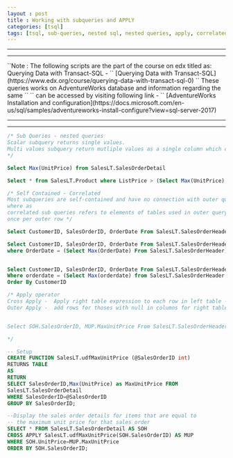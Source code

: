 ```yaml
---
layout : post
title : Working with subqueries and APPLY
categories: [tsql]
tags: [tsql, sub-queries, nested sql, nested queries, apply, correlated queries, correlated, sql, data, sql server, database, AdventureWorks]
---
```

<hr />
<hr />
``Note : The following scripts are the part of the course on edx titled as: Querying Data with Transact-SQL - ``  
[Querying Data with Transact-SQL](https://www.edx.org/course/querying-data-with-transact-sql-0)  
`` These queries works on AdventureWorks database and information regarding the same ``  
`` can be accessed by visiting following link - ``  
[AdventureWorks Installation and configuration](https://docs.microsoft.com/en-us/sql/samples/adventureworks-install-configure?view=sql-server-2017)
<hr />
<hr />

```sql
/* Sub Queries - nested queries
Scalar subquery returns single values.
Multi values subquery return mutliple values as a single column which can be access using IN
*/

Select Max(UnitPrice) from SalesLT.SalesOrderDetail

Select * from SalesLT.Product where ListPrice > (Select Max(UnitPrice) From SalesLT.SalesOrderDetail)

/* Self Contained - Correlated
Most subqueries are self-contained and have no connection with outer query other than passing results
where as
correlated sub queries refers to elements of tables used in outer query, behaves as inner query executed
once per outer row */

Select CustomerID, SalesOrderID, OrderDate From SalesLT.SalesOrderHeader as S01

Select CustomerID, SalesOrderID, OrderDate From SalesLT.SalesOrderHeader as S01
where OrderDate = (Select Max(OrderDate) From SalesLT.SalesOrderHeader)


Select CustomerID, SalesOrderID, OrderDate From SalesLT.SalesOrderHeader as S01
Where orderdate = (Select Max(orderdate) from SalesLT.SalesOrderHeader As S02 where S02.CustomerID = S01.CustomerID)
Order By CustomerID

/* Apply operator
Cross Apply -  Apply right table expression to each row in left table - Conceptually lik Outer Join
Outer Apply -  add rows for thoses with null in columns for right table - conceptually like Left Outer Join


Select SOH.SalesOrderID, MUP.MaxUnitPrice From SalesLT.SalesOrderHeader as SOH Cross Apply SalesLT.udfMaxUnitPrice(SOH.SalesOrderID) as MUP Order BY SOH.SalesOrderID

*/

-- Setup
CREATE FUNCTION SalesLT.udfMaxUnitPrice (@SalesOrderID int)
RETURNS TABLE
AS
RETURN
SELECT SalesOrderID,Max(UnitPrice) as MaxUnitPrice FROM
SalesLT.SalesOrderDetail
WHERE SalesOrderID=@SalesOrderID
GROUP BY SalesOrderID;

--Display the sales order details for items that are equal to
-- the maximum unit price for that sales order
SELECT * FROM SalesLT.SalesOrderDetail AS SOH
CROSS APPLY SalesLT.udfMaxUnitPrice(SOH.SalesOrderID) AS MUP
WHERE SOH.UnitPrice=MUP.MaxUnitPrice
ORDER BY SOH.SalesOrderID;
```
